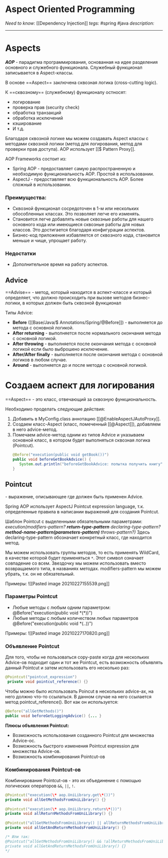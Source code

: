 # Aspect Oriented Programming
*Need to know:* [[Dependency Injection]]
*tegs:* #spring #java 
*description:*

---
# Aspects
***AOP*** - парадигма программирования, основанная на идее разделения основного и служебного функционала. Служебный функционал записывается в Aspect-классы. 

В основе ==Aspect== заключена сквозная логика (cross-cutting logic).

К ==сквозному== (служебному) функционалу остносят:
- логирование
- проверка прав (security check)
- обработка транзакций
- обработка исключений
- кэширование
- И т.д.

Благодаря сквозной логике мы можем создавать Aspect классы с методами сквозной логики (метод для логирования, метод для проверки прав доступа). AOP использует [[$ Pattern Proxy]].

АOP Frameworks состоит из:
- Spring AOP - предоставляет самую распространенную и необходимую функциональность AOP. Простой в использовании.
- AspectJ - предоставляет всю функциональность AOP. Более сложный в использовании.

### Преимущества:
- Сквозной функционал сосредоточен в 1-м или нескольких обособленных классах. Это позволяет легче его изменять.
- Становится легче добавлять новые сквозные работы для нашего основного кода или имеющиеся сквозные работы для новых классов. Это достигается благодаря конфигурации аспектов.
- Бизнес-код приложения избавляется от сквозного кода, становится меньше и чище, упрощает работу.

### Недостатки
- Дополнительное время на работу аспектов.

## Advice

==Advise== - метод, который находится в аспект-классе и который определяет, что должно происходить при вызове методов бизнес-логики, в которых должен быть сквозной функционал

Типы Advice:
- **Before** ([[Base/Java/$ Annotations/Spring/@Before]]) - выполняется до метода с основной логикой.
- **After returning** - выполняется после нормального окончания метода с основной логикой.
- **After throwing** - выполняется после окончания метода с основной логикой если было выброшено исключение.
- **After/After finally** - выполняется после окончания метода с основной логиков в любом случае.
- **Around** - выполняется до и после метода с основной логикой.


# Создаем аспект для логирования
==Aspect== - это класс, отвечающий за сквозную функциональность.

Необходимо проделать следующие действия:
1. Добавить в MyConfig.class аннотацию [[@EnableAspectJAutoProxy]].
2. Создаем класс-Aspect (класс, помеченный [[@Aspect]]), добавляем в него advice-метод.
3. Помечаем advice-метод одним из типов Advice и указываем основной класс, в котором будет выполняться сквозная логика (Pointcut).
	```java
	@Before("execution(public void getBook())")  
	public void beforeGetBookAdvice() {  
	   System.out.println("beforeGetBookAdvice: попытка получить книгу");  
	}
	```

## Pointcut
\- выражение, описывающее где должен быть применен Advice.

Spring AOP использует AspectJ Pointcut expression language, т.к. определенные правила в написании выражений для создания Pointcut.

Шаблон Pointcut  с выделенными обязательными параметрами:
*execution(modifiers-pattern? **return-type-pattern** declaring-type-pattern? **method-name-pattern(parameters-pattern)** throws-pattern?)*
Здесь declaring-type-pattern обозначает конкретный класс, где находится метод. 

Мы можем использовать группы методов, то есть
применять WildCard, в качестве которой будет применяться `*`. Этот символ означает совпадение со всем. Звездочку мы можем использовать вместо возвращаемого типа, в названиях методах. modifiers-pattern мы можем убрать, т.к. он не обязательный.

Примеры:
![[Pasted image 20210227155539.png]]

### Параметры Pointcut
- Любые методы с любым одним параметром:
	@Before("execution(public void \*(\*))")	
- Любые методы с любым количеством любых параметров
	@Before("execution(public void \*(..))")	
	
Примеры:
![[Pasted image 20210227170820.png]]

### Объявление Pointcut
Для того, чтобы не пользоваться copy-paste когда для нескольких Advice-ов подходит один и тот же Pointcut, есть возможность объявлять данный Pointcut и затем использовать его несколько раз:
```java
@Pointcut("pointcut_expression") 
 private void pointcut_reference() {}
```
Чтобы можно было использовать Poincut в нескольких advice-ах, на него должно что-то ссылаться. В данном случае на него ссылается метод pointcut_reference(). 
Вот как он используется:
```java
@Before("allGetMethods()")  
public void beforeGetLoggingAdvice() {... }
```

**Плюсы объявления Pointcut:**
- Возможность использования созданного Pointcut для множества Advice-ос.
- Возможность быстрого изменения Pointcut expression для множества Advice-ов.
- Возможность комбинирования Pointcut-ов

### Комбинирования Pointcut-ов
Комбинирование Pointcut-ов - это их объединение с помощью логических операторов `&&`, `||`, `!`.

```java
@Pointcut("execution(\* aop.UniLibrary.get\*())")  
private void allGetMethodsFromUniLibrary() {}  
  
@Pointcut("execution(\* aop.UniLibrary.return\*())")  
private void allReturnMethodsFromUniLibrary() {}  
  
@Pointcut("allGetMethodsFromUniLibrary() || allReturnMethodsFromUniLibrary()")  
private void allGetAndReturnMethodsFromUniLibrary() {}

/* Или так:
@Pointcut("allGetMethodsFromUniLibrary() && !allReturnMethodsFromUniLibrary()")  
private void allGetAndReturnMethodsFromUniLibrary() {}
*/
```